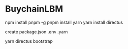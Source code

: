 # BuychainLBM

npm install pnpm -g
pnpm install yarn
yarn install directus


create package.json
.env
.yarn


yarn directus bootstrap
